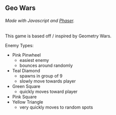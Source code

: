 ## Geo Wars
###### Made with Javascript and [Phaser]("https://phaser.io/").

This game is based off / inspired by Geometry Wars.

Enemy Types:
  - Pink Pinwheel
    - easiest enemy
    - bounces around randomly
  - Teal Diamond
    - spawns in group of 9
    - slowly move towards player
  - Green Square
    - quickly moves toward player
  - Pink Square
  - Yellow Triangle 
    - very quickly moves to random spots